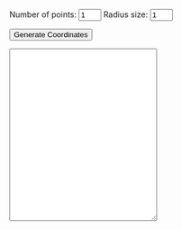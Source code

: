 <html>
	<head>
		<title>Circle Coordinates</title>
		<script src="circle_coords.js"></script>
	</head>
	<body>
		<p>Number of points: <input type="number" id="points" min="1" value="1" style="width: 40px"/>
		Radius size: <input type="number" id="radius" min="1" value="1" style="width: 40px"/></p>
		<p><input type="button" value="Generate Coordinates" onclick="generate()"></p>
		<textarea readonly id="coordinates" cols="30" rows="20"></textarea>
	</body>
</html>
